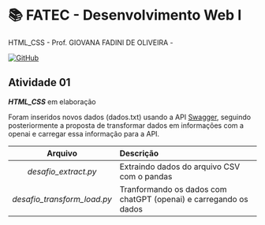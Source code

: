 # 📚 **FATEC** - Desenvolvimento Web I
HTML_CSS - Prof. GIOVANA FADINI DE OLIVEIRA - 

[![GitHub](https://img.shields.io/badge/GitHub-000?style=for-the-badge&logo=github&logoColor=30A3DC)](https://github.com/thibastos0)

## Atividade 01 
***HTML_CSS*** em elaboração

Foram inseridos novos dados (dados.txt) usando a API [Swagger](https://sdw-2023-prd.up.railway.app/swagger-ui/index.html), seguindo posteriormente a proposta de transformar dados em informações com a openai e carregar essa informação para a API.

|Arquivo|Descrição|
|:-----:|:-----|
|*desafio_extract.py* | Extraindo dados do arquivo CSV com o pandas |
|*desafio_transform_load.py* | Tranformando os dados com chatGPT (openai) e carregando os dados |


